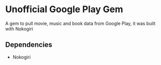 # Unofficial Google Play Gem

A gem to pull movie, music and book data from Google Play, it was built with Nokogiri

## Dependencies

* Nokogiri